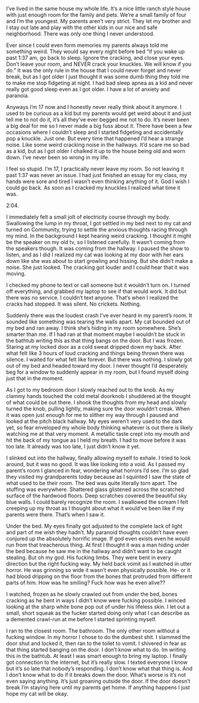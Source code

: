 I’ve lived in the same house my whole life. It’s a nice little ranch style house with just enough room for the family and pets. We’re a small family of four and I’m the youngest. My parents aren’t very strict. They let my brother and I stay out late and play with the other kids in our nice and safe neighborhood. There was only one thing I never understood. 

Ever since I could even form memories my parents always told me something weird. They would say every night before bed “if you wake up past 1:37 am, go back to sleep. Ignore the cracking, and close your eyes. Don’t leave your room, and NEVER crack your knuckles. We will know if you do.” It was the only rule in the house that I could never forget and never break, but as I got older I just thought it was some dumb thing they told me to make me stop fidgeting at night. I had bad sleep apnea as a kid and never really got good sleep even as I got older. I have a lot of anxiety and paranoia.

 Anyways I’m 17 now and I honestly never really think about it anymore. I used to be curious as a kid but my parents would get weird about it and just tell me to not do it, it’s all they’ve ever begged me not to do. It’s never been a big deal for me so I never made a big fuss about it. There have been a few occasions where I couldn’t sleep and I started fidgeting and accidentally pop a knuckle. Just one. But every time that happened I’d hear a strange noise. Like some weird cracking noise in the hallways. It’d scare me so bad as a kid, but as I got older I chalked it up to the house being old and worn down. I’ve never been so wrong in my life.

 I feel so stupid. I’m 17, I practically never leave my room. So not leaving it past 1:37 was never an issue. I had just finished an essay for my class, my hands were sore and tired I wasn’t even thinking anything of it. God I wish I could go back. As soon as I cracked my knuckles I realized what time it was.

 2:04.

 I immediately felt a small jolt of electricity course through my body. Swallowing the lump in my throat, I got settled in my bed next to my cat and turned on Community, trying to settle the anxious thoughts racing through my mind. In the background I kept hearing weird cracking. I thought it might be the speaker on my old tv, so I listened carefully. It wasn’t coming from the speakers though. It was coming from the hallway. I paused the show to listen, and as I did I realized my cat was looking at my door with her ears down like she was about to start growling and hissing. But she didn’t make a noise. She just looked. The cracking got louder and I could hear that it was moving.

 I checked my phone to text or call someone but it wouldn’t turn on. I turned off everything, and grabbed my laptop to see if that would work. It did but there was no service. I couldn’t text anyone. That’s when I realized the cracks had stopped. It was silent. No crickets. Nothing. 

Suddenly there was the loudest crash I’ve ever heard in my parent’s room. It sounded like something was tearing the walls apart. My cat bounded out of my bed and ran away. I think she’s hiding in my room somewhere. She’s smarter than me. If I had ran at that moment maybe I wouldn’t be stuck in the bathtub writing this as that thing bangs on the door. But I was frozen. Staring at my locked door as a cold sweat dripped down my back. After what felt like 3 hours of loud cracking and things being thrown there was silence. I waited for what felt like forever. But there was nothing. I slowly got out of my bed and headed toward my door. I never thought I’d desperately beg for a window to suddenly appear in my room, but I found myself doing just that in the moment.

 As I got to my bedroom door I slowly reached out to the knob. As my clammy hands touched the cold metal doorknob I shuddered at the thought of what could be out there. I shook the thoughts from my head and slowly turned the knob, pulling lightly, making sure the door wouldn’t creak. When it was open just enough for me to slither my way through I paused and looked at the pitch black hallway. My eyes weren’t very used to the dark yet, so fear enveloped my whole body thinking whatever is out there is likely watching me at that very moment. A metallic taste crept into my mouth and hit the back of my tongue as I held my breath. I had to move before it was too late. It already was too late, I just didn’t know it yet. 

I slinked out into the hallway, finally allowing myself to exhale. I tried to look around, but it was no good. It was like looking into a void. As I passed my parent’s room I glanced in fear, wondering what horrors I’d see. I’m so glad they visited my grandparents today because as I squinted I saw the state of what used to be their room. The bed was quite literally torn apart. The stuffing was everywhere. Shattered glass glistened across the scratched surface of the hardwood floors. Deep scratches covered the beautiful sky blue walls. I could barely recognize the room. I swallowed the scream I felt creeping up my throat as I thought about what it would’ve been like if my parents were there. That’s when I saw it.

 Under the bed. My eyes finally got adjusted to the complete lack of light and part of me wish they hadn’t. My paranoid thoughts couldn’t have even conjured up the absolutely horrific image. If god even exists even he would run from that treacherous thing. At first I thought it was a man hiding under the bed because he saw me in the hallway and didn’t want to be caught stealing. But oh my god. His fucking limbs. They were bent in every direction but the right fucking way. My held back vomit as I watched in utter horror. He was grinning so wide it wasn’t even physically possible. He- or it had blood dripping on the floor from the bones that protruded from different parts of him. How was he smiling? Fuck how was he even alive?? 

I watched, frozen as he slowly crawled out from under the bed, bones cracking as he bent in ways I didn’t know were fucking possible. I winced looking at the sharp white bone pop out of under his lifeless skin. I let out a small, short squeak as the fucker started doing only what I can describe as a demented crawl-run at me before I started sprinting myself.

 I ran to the closest room. The bathroom. The only other room without a fucking window. In my horror I chose to do the dumbest shit. I slammed the door shut and locked it, then ran to the toilet to vomit. I shivered in fear as that thing started banging on the door. I don’t know what to do. Im writing this in the bathtub. At least I was smart enough to bring my laptop. I finally got connection to the internet, but it’s really slow. I texted everyone I know but it’s so late that nobody’s responding. I don’t know what that thing is. And I don’t know what to do if it breaks down the door. What’s worse is it’s not even saying anything. It’s just groaning outside the door. If the door doesn’t break I’m staying here until my parents get home. If anything happens I just hope my cat will be okay.